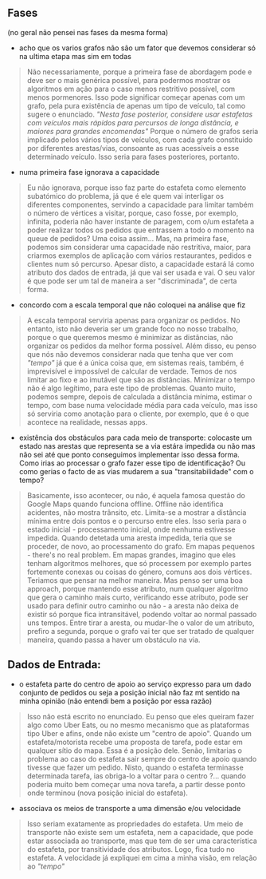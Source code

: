 ## Fases 
(no geral não pensei nas fases da mesma forma)
- acho que os varios grafos não são um fator que devemos considerar só na ultima etapa mas sim em todas
> Não necessariamente, porque a primeira fase de abordagem pode e deve ser o mais genérica possível, para podermos mostrar os algoritmos em ação para o caso menos restritivo possível, com menos pormenores. Isso pode significar começar apenas com um grafo, pela pura existência de apenas um tipo de veículo, tal como sugere o enunciado.
> *"Nesta fase posterior, considere usar estafetas com veículos mais rápidos para percursos de longa distância, e maiores para grandes encomendas"*
> Porque o número de grafos seria implicado pelos vários tipos de veículos, com cada grafo constituido por diferentes arestas/vias, consoante as ruas acessíveis a esse determinado veículo. Isso seria para fases posteriores, portanto.

- numa primeira fase ignorava a capacidade
> Eu não ignorava, porque isso faz parte do estafeta como elemento subatómico do problema, já que é ele quem vai interligar os diferentes componentes, servindo a capacidade para limitar também o número de vértices a visitar, porque, caso fosse, por exemplo, infinita, poderia não haver instante de paragem, com o/um estafeta a poder realizar todos os pedidos que entrassem a todo o momento na queue de pedidos? Uma coisa assim... Mas, na primeira fase, podemos sim considerar uma capacidade não restritiva, maior, para criarmos exemplos de aplicação com vários restaurantes, pedidos e clientes num só percurso. 
> Apesar disto, a capacidade estará lá como atributo dos dados de entrada, já que vai ser usada e vai. O seu valor é que pode ser um tal de maneira a ser "discriminada", de certa forma.

- concordo com a escala temporal que não coloquei na análise que fiz
> A escala temporal serviria apenas para organizar os pedidos. No entanto, isto não deveria ser um grande foco no nosso trabalho, porque o que queremos mesmo é minimizar as distâncias, não organizar os pedidos da melhor forma possível. Além disso, eu penso que nós não devemos considerar nada que tenha que ver com *"tempo"* já que é a única coisa que, em sistemas reais, também, é imprevisível e impossível de calcular de verdade. Temos de nos limitar ao fixo e ao imutável que são as distâncias. Minimizar o tempo não é algo legítimo, para este tipo de problemas. Quanto muito, podemos sempre, depois de calculada a distância mínima, estimar o tempo, com base numa velocidade média para cada veículo, mas isso só serviria como anotação para o cliente, por exemplo, que é o que acontece na realidade, nessas apps.

- existência dos obstáculos para cada meio de transporte: colocaste um estado nas arestas que representa se a via estára impedida ou não mas não sei até que ponto conseguimos implementar isso dessa forma. Como irias ao processar o grafo fazer esse tipo de identificação? Ou como gerias o facto de as vias mudarem a sua "transitabilidade" com o tempo?
> Basicamente, isso acontecer, ou não, é aquela famosa questão do Google Maps quando funciona offline. 
> Offline não identifica acidentes, não mostra trânsito, etc. Limita-se a mostrar a distância mínima entre dois pontos e o percurso entre eles. Isso seria para o estado inicial - processamento inicial, onde nenhuma estivesse impedida. Quando detetada uma aresta impedida, teria que se proceder, de novo, ao processamento do grafo. Em mapas pequenos - there's no real problem. Em mapas grandes, imagino que eles tenham algoritmos melhores, que só processem por exemplo partes fortemente conexas ou coisas do género, comuns aos dois vértices. Teriamos que pensar na melhor maneira. Mas penso ser uma boa approach, porque mantendo esse atributo, num qualquer algoritmo que gera o caminho mais curto, verificando esse atributo, pode ser usado para definir outro caminho ou não - a aresta não deixa de existir só porque fica intransitável, podendo voltar ao normal passado uns tempos. Entre tirar a aresta, ou mudar-lhe o valor de um atributo, prefiro a segunda, porque o grafo vai ter que ser tratado de qualquer maneira, quando passa a haver um obstáculo na via.

## Dados de Entrada:
- o estafeta parte do centro de apoio ao serviço expresso para um dado conjunto de pedidos ou seja a posição inicial não faz mt sentido na minha opinião (não entendi bem a posição por essa razão)
> Isso não está escrito no enunciado. Eu penso que eles queiram fazer algo como Uber Eats, ou no mesmo mecanismo que as plataformas tipo Uber e afins, onde não existe um "centro de apoio". Quando um estafeta/motorista recebe uma proposta de tarefa, pode estar em qualquer sítio do mapa. Essa é a posição dele. Senão, limitarias o problema ao caso do estafeta sair sempre do centro de apoio quando tivesse que fazer um pedido. Nisto, quando o estafeta terminasse determinada tarefa, ias obriga-lo a voltar para o centro ?... quando poderia muito bem começar uma nova tarefa, a partir desse ponto onde terminou (nova posição inicial do estafeta).
- associava os meios de transporte a uma dimensão e/ou velocidade
> Isso seriam exatamente as propriedades do estafeta. Um meio de transporte não existe sem um estafeta, nem a capacidade, que pode estar associada ao transporte, mas que tem de ser uma característica do estafeta, por transitividade dos atributos. Logo, fica tudo no estafeta.	A velocidade já expliquei em cima a minha visão, em relação ao *"tempo"*